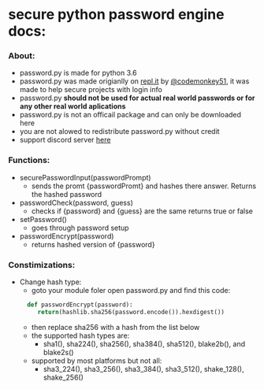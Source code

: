 # secure python password engine docs:
### About:
* password.py is made for python 3.6
* password.py was made origianlly on [repl.it](https://repl.it) by [@codemonkey51](https://repl.it/@codemonkey51/Password-engine), it was made to help secure projects with login info
* password.py **should not be used for actual real world passwords or for any other real world aplications**
* password.py is not an officail package and can only be downloaded here
* you are not alowed to redistribute password.py without credit
* support discord server [here](https://discord.gg/NQ7fC63)

### Functions:
* securePasswordInput(passwordPrompt)
  * sends the promt {passwordPromt} and hashes there answer. Returns the hashed password
* passwordCheck(password, guess)
  * checks if {password} and {guess} are the same returns true or false
* setPassword()
  * goes through password setup
* passwordEncrypt(password)
  * returns hashed version of {password}
### Constimizations:
* Change hash type:
  * goto your module foler open password.py and find this code:
  ```python 
    def passwordEncrypt(password):
       return(hashlib.sha256(password.encode()).hexdigest())
  ```
  * then replace sha256 with a hash from the list below
  * the supported hash types are: 
    * sha1(), sha224(), sha256(), sha384(), sha512(), blake2b(), and blake2s()
  * supported by most platforms but not all:
    * sha3_224(), sha3_256(), sha3_384(), sha3_512(), shake_128(), shake_256()
